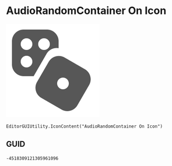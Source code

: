 # AudioRandomContainer On Icon
![](/img/AudioRandomContainer%20On%20Icon.png)

``` CSharp
EditorGUIUtility.IconContent("AudioRandomContainer On Icon")
```
## GUID
```
-4518309121305961096
```
